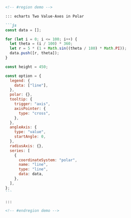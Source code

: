 ````md
<!-- #region demo -->

::: echarts Two Value-Axes in Polar

```js
const data = [];

for (let i = 0; i <= 100; i++) {
  let theta = (i / 100) * 360;
  let r = 5 * (1 + Math.sin((theta / 180) * Math.PI));
  data.push([r, theta]);
}

const height = 450;

const option = {
  legend: {
    data: ["line"],
  },
  polar: {},
  tooltip: {
    trigger: "axis",
    axisPointer: {
      type: "cross",
    },
  },
  angleAxis: {
    type: "value",
    startAngle: 0,
  },
  radiusAxis: {},
  series: [
    {
      coordinateSystem: "polar",
      name: "line",
      type: "line",
      data: data,
    },
  ],
};
```

:::

<!-- #endregion demo -->
````
